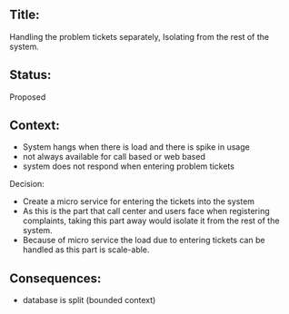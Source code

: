 ## Title: 
Handling the problem tickets separately, Isolating from the rest of the system.

## Status: 
Proposed

## Context: 
- System hangs when there is load and there is spike in usage
- not always available for call based or web based 
- system does not respond when entering problem tickets



Decision: 
 - Create a micro service for entering the tickets into the system
 - As this is the part that call center and users face when registering complaints, taking this part away would isolate it from the rest of the system.
 - Because of micro service the load due to entering tickets can be handled as this part is scale-able. 
 
 

## Consequences: 
- database is split (bounded context) 
